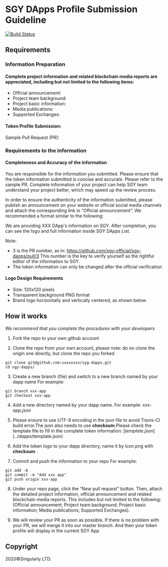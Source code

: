 # SGY DApps Profile Submission Guideline

[![Build Status][ci-badge]][ci-url]

[ci-badge]: https://github.com/openethereum/openethereum/workflows/Build%20and%20Test%20Suite/badge.svg
[ci-url]: https://github.com/sgy-official/sgy-dapps/actions

## Requirements
### Information Preparation
#### Complete project information and related blockchain media reports are appreciated, including but not limited to the following items:

- Official announcement: 
- Project team background:
- Project basic information:
- Media publications:
- Supported Exchanges:

#### Token Profile Submission:
Sample Pull Request (PR): 


### Requirements to the information
#### Completeness and Accuracy of the information
You are responsible for the information you submitted. Please ensure that the token information submitted is concise and accurate. Please refer to the sample PR. Complete information of your project can help SGY team understand your project better, which may speed up the review process. 

In order to ensure the authenticity of the information submitted, please publish an announcement on your website or official social media channels and attach the corresponding link in “Official announcement”. We recommended a format similar to the following:

We are providing XXX DApp's information on SGY. After completion, you can see the logo and full information inside SGY DApps List.

Note:
- 3 is the PR number, as in: https://github.com/sgy-official/sgy-dapps/pull/3
This number is the key to verify yourself as the rightful editor of the information to SGY.
- The token information can only be changed after the official verification

#### Logo Design Requirements
- Size: 120x120 pixels
- Transparent background PNG format
- Brand logo horizontally and vertically centered, as shown below.


## How it works
*We recommend that you complete the procedures with your developers*

1. Fork the repo to your own github account


2. Clone the repo from your own account, please note: do no clone the origin one directly, but clone the repo you forked
```
git clone git@github.com:xxxxxxxx/syg-dapps.git
cd sgy-dapps/
```


3. Create a new branch (file) and switch to a new branch named by your dapp name
  For example:
```
git branch xxx-app
git checkout xxx-app
```


4. Add a new directory named by your dapp name. 
  For example:
  *xxx-app.json* 


5. Please ensure to use UTF-8 encoding in the json file to avoid Travis-CI build error.The json also needs to use **checksum**.Please check the template file to fill in the complete token information: [$template.json](../dapps/$template.json)


6. Add the token logo to your dapp directory, name it by icon.png with **checksum** .

7. Commit and push the information to your repo
  For example:
```
git add -A
git commit -m "Add xxx app"
git push origin xxx-app
```


8. Under your repo page, click the “New pull request” button. Then, attach the detailed  project information, official announcement and related blockchain media reports. This includes but not limited to the following: (Official announcement; Project team background; Project basic information; Media publications; Supported Exchanges).

9. We will review your PR as soon as possible. If there is no problem with your PR, we will merge it into our master branch. And then your token profile will display in the current SGY App


## Copyright

2020&copy;Singularly LTD.

